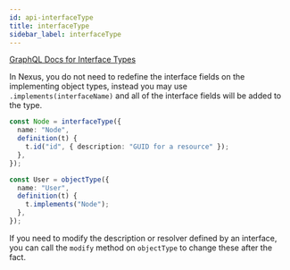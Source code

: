 ```yaml
---
id: api-interfaceType
title: interfaceType
sidebar_label: interfaceType
---
```


[GraphQL Docs for Interface Types](https://graphql.org/learn/schema/#input-types)

In Nexus, you do not need to redefine the interface fields on the
implementing object types, instead you may use `.implements(interfaceName)`
and all of the interface fields will be added to the type.

```ts
const Node = interfaceType({
  name: "Node",
  definition(t) {
    t.id("id", { description: "GUID for a resource" });
  },
});

const User = objectType({
  name: "User",
  definition(t) {
    t.implements("Node");
  },
});
```

If you need to modify the description or resolver defined by an interface, you can call the `modify` method on `objectType` to change these after the fact.
